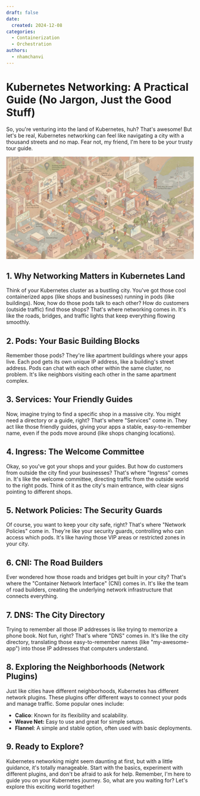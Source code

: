```yaml
---
draft: false
date:
  created: 2024-12-08
categories:
  - Containerization
  - Orchestration
authors:
  - nhamchanvi
---
```


# Kubernetes Networking: A Practical Guide (No Jargon, Just the Good Stuff)

So, you're venturing into the land of Kubernetes, huh? That's awesome! But let's be real, Kubernetes networking can feel like navigating a city with a thousand streets and no map. Fear not, my friend, I'm here to be your trusty tour guide.

[![Image]](./kubernetes-networking-a-practical-guide-no-jargon-just-the-good-stuff.md)

[Image]: ../../assets/kubernetes-networking-city-map.jpg

<!-- more -->

## 1. Why Networking Matters in Kubernetes Land

Think of your Kubernetes cluster as a bustling city. You've got those cool containerized apps (like shops and businesses) running in pods (like buildings). Now, how do those pods talk to each other? How do customers (outside traffic) find those shops? That's where networking comes in. It's like the roads, bridges, and traffic lights that keep everything flowing smoothly.

## 2. Pods: Your Basic Building Blocks

Remember those pods? They're like apartment buildings where your apps live. Each pod gets its own unique IP address, like a building's street address. Pods can chat with each other within the same cluster, no problem. It's like neighbors visiting each other in the same apartment complex.

## 3. Services: Your Friendly Guides

Now, imagine trying to find a specific shop in a massive city. You might need a directory or a guide, right? That's where "Services" come in. They act like those friendly guides, giving your apps a stable, easy-to-remember name, even if the pods move around (like shops changing locations).

## 4. Ingress: The Welcome Committee

Okay, so you've got your shops and your guides. But how do customers from outside the city find your businesses? That's where "Ingress" comes in. It's like the welcome committee, directing traffic from the outside world to the right pods. Think of it as the city's main entrance, with clear signs pointing to different shops.

## 5. Network Policies: The Security Guards

Of course, you want to keep your city safe, right? That's where "Network Policies" come in. They're like your security guards, controlling who can access which pods. It's like having those VIP areas or restricted zones in your city.

## 6. CNI: The Road Builders

Ever wondered how those roads and bridges get built in your city? That's where the "Container Network Interface" (CNI) comes in. It's like the team of road builders, creating the underlying network infrastructure that connects everything.

## 7. DNS: The City Directory

Trying to remember all those IP addresses is like trying to memorize a phone book. Not fun, right? That's where "DNS" comes in. It's like the city directory, translating those easy-to-remember names (like "my-awesome-app") into those IP addresses that computers understand.

## 8. Exploring the Neighborhoods (Network Plugins)

Just like cities have different neighborhoods, Kubernetes has different network plugins. These plugins offer different ways to connect your pods and manage traffic. Some popular ones include:

- **Calico**: Known for its flexibility and scalability.
- **Weave Net:** Easy to use and great for simple setups.
- **Flannel**: A simple and stable option, often used with basic deployments.

## 9. Ready to Explore?

Kubernetes networking might seem daunting at first, but with a little guidance, it's totally manageable. Start with the basics, experiment with different plugins, and don't be afraid to ask for help. Remember, I'm here to guide you on your Kubernetes journey. So, what are you waiting for? Let's explore this exciting world together!
